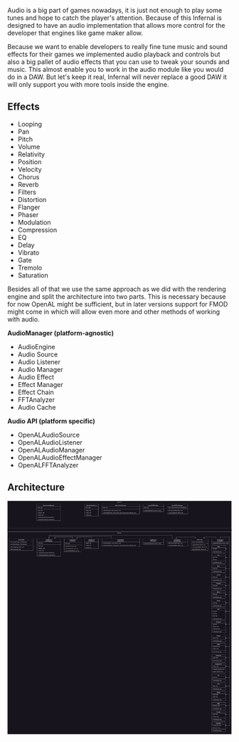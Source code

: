 Audio is a big part of games nowadays, it is just not enough to play some tunes and hope to catch the player's
attention. Because of this Infernal is designed to have an audio implementation that allows more control for the
developer that engines like game maker allow.

Because we want to enable developers to really fine tune music and sound effects for their games we implemented audio
playback and controls but also a big pallet of audio effects that you can use to tweak your sounds and music. This
almost enable you to work in the audio module like you would do in a DAW. But let's keep it real, Infernal will never
replace a good DAW it will only support you with more tools inside the engine.

## Effects

- Looping
- Pan
- Pitch
- Volume
- Relativity
- Position
- Velocity
- Chorus
- Reverb
- Filters
- Distortion
- Flanger
- Phaser
- Modulation
- Compression
- EQ
- Delay
- Vibrato
- Gate
- Tremolo
- Saturation

Besides all of that we use the same approach as we did with the rendering engine and split the architecture into two
parts. This is necessary because for now OpenAL might be sufficient, but in later versions support for FMOD might come
in which will allow even more and other methods of working with audio.

**AudioManager (platform-agnostic)**

- AudioEngine
- Audio Source
- Audio Listener
- Audio Manager
- Audio Effect
- Effect Manager
- Effect Chain
- FFTAnalyzer
- Audio Cache

**Audio API (platform specific)**

- OpenALAudioSource
- OpenALAudioListener
- OpenALAudioManager
- OpenALAudioEffectManager
- OpenALFFTAnalyzer

## Architecture

![Audio](../assets/images/diagrams/audio-engine.png)